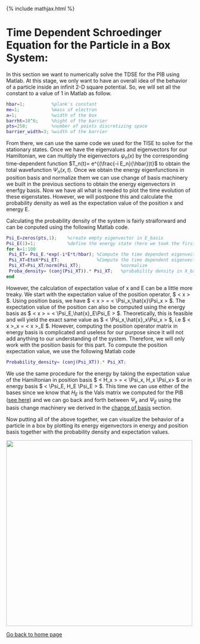 {% include mathjax.html %}

# Time Dependent Schroedinger Equation for the Particle in a Box System:

In this section we want to numerically solve the TDSE for the PIB using Matlab.
At this stage, we only want to have an overall idea of the behavior of a particle inside an infinit 2-D square potential. So, we will set all the constant to a value of $1$ in Matlab as follow.

```Matlab
hbar=1;          %plank's constant
me=1;            %mass of electron
a=1;             %width of the box
barrht=10^6;     %hight of the barrier
pts=250;         %number of points discretizing space
barrier_width=3; %width of the barrier

```

From there, we can use the same code we used for the TISE to solve for the stationary states. Once we have the eigenvalues and eigenvectors for our Hamiltonian, we can multiply the eigenvectors $\psi_n(x)$ by the corresponding time-dependent function $T_n(t)= e^{(\frac{-i E_n}{\hbar})t}$ to obtain the total wavefunction $\Psi_n(x,t)$. Once we obtain the energy eigenfunctions in position basis and normalize them we can use change of basis machinery we built in the previous sections to obtain the energy eigenvectors in enerfgy basis. Now we have all what is needed to plot the time evolution of these eigenstates. However, we will postpone this and calculate the probability density as well as the expectation value of the position x and energy E.

Calculating the probability density of the system is fairly straiforward and can be conputed using the following Matlab code.

```Matlab
Psi_E=zeros(pts,1);    %create empty eigenvector in E_basis
Psi_E(1)=1;            %define the energy state (here we took the first energy state)
for k=1:100                                  
 Psi_ET= Psi_E.*exp(-i*E*t/hbar); %Compute the time dependent eigenvector in E_basis
 Psi_XT=EtoX*Psi_ET;              %Compute the time dependent eigenvector in X_basis 
 Psi_XT=Psi_XT/norm(Psi_XT);               %normalize
 Proba_density= (conj(Psi_XT)).* Psi_XT;   %probability density in X_basis
end

```
However, the calculation of expectation value of x and E can be a little more treaky. We start with the expectation value of the position operator, $ < x > $. 
 Using position basis, we have $ < x > = < \Psi_x,\hat{x}\Psi_x > $. The expectation value of the position can also be computed using the energy basis as $ < x > = < \Psi_E,\hat{x}_E\Psi_E > $. Theoretically, this is feasible and will yield the exact same value as $ < \Psi_x,\hat{x}_x\Psi_x > $, i.e $ < x >_x = < x >_E $. However, computing the position operator matrix in energy basis is complicated and useless for our purpose since it will not add anything to our understanding of the system. Therefore, we will only work with the position basis for this part. To compute the position expectation value, we use the following Matlab code
  
  ```Matlab
Probability_density= (conj(Psi_XT)).* Psi_XT;

```

We use the same procedure for the energy by taking the expectation value of the Hamiltonian in position basis $ < H_x > = < \Psi_x, H_x \Psi_x> $ or in energy basis $ < \Psi_E, H_E \Psi_E > $. This time we can use either of the bases since we know that $H_E$ is the Vals matrix we computed for the PIB ([see here](/ChangeofBasis.md)) and we can go back and forth between $\Psi_x$ and $\Psi_E$ using the basis change machinery we derived in the [change of basis](/ChangeofBasis.md) section.

Now putting all of the above together, we can visualize the behavior of a particle in a box by plotting its energy eigenvectors in energy and position basis together with the probability density and expectation values.

<img src="https://user-images.githubusercontent.com/35305574/36699212-0506da5a-1b1a-11e8-9398-20a2d0a4969f.gif" width="500">


[Go back to home page](/README.md)
